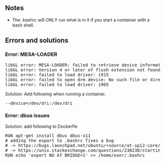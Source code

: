 ## Notes
- The .bashrc will ONLY run what is in it if you start a container with a bash shell.

## Errors and solutions

### Error: MESA-LOADER
<pre>
libGL error: MESA-LOADER: failed to retrieve device information
libGL error: Version 4 or later of flush extension not found
libGL error: failed to load driver: i915
libGL error: failed to open drm device: No such file or directory
libGL error: failed to load driver: i965
</pre>

Solution: Add following when running a container.
<pre>
--device=/dev/dri:/dev/dri
</pre>

### Error: dbus issues
Solution: add following to Dockerfle
<pre>
RUN apt-get install dbus dbus-x11
# adding the export to .bashrc fixes a bug
# -> https://bugs.launchpad.net/ubuntu/+source/at-spi2-core/+bug/1193236
# -> https://unix.stackexchange.com/questions/230238/starting-x-applications-from-the-terminal-and-the-warnings-that-follow
RUN echo 'export NO_AT_BRIDGE=1' >> /home/user/.bashrc
</pre>


